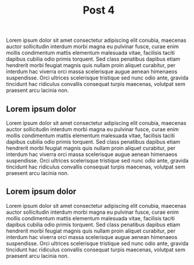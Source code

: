 ﻿---
slug: post4
title: Post 4
Date: 24-11-2019
tags: programs AI
excerpt: excerpt of post 4
image: https://images.unsplash.com/photo-1526498460520-4c246339dccb?ixlib=rb-1.2.1&ixid=eyJhcHBfaWQiOjEyMDd9&auto=format&fit=crop&w=500&q=60 
---
Lorem ipsum dolor sit amet consectetur adipiscing elit conubia, maecenas auctor sollicitudin interdum morbi magna eu pulvinar fusce, curae enim mollis condimentum mattis elementum malesuada vitae, facilisis taciti dapibus cubilia odio primis torquent. Sed class penatibus dapibus etiam hendrerit morbi feugiat magnis quis nullam proin aliquet curabitur, per interdum hac viverra orci massa scelerisque augue aenean himenaeos suspendisse. Orci ultrices scelerisque tristique sed nunc odio ante, gravida tincidunt hac ridiculus convallis consequat turpis maecenas, volutpat sem praesent arcu lacinia non.
## Lorem ipsum dolor 
Lorem ipsum dolor sit amet consectetur adipiscing elit conubia, maecenas auctor sollicitudin interdum morbi magna eu pulvinar fusce, curae enim mollis condimentum mattis elementum malesuada vitae, facilisis taciti dapibus cubilia odio primis torquent. Sed class penatibus dapibus etiam hendrerit morbi feugiat magnis quis nullam proin aliquet curabitur, per interdum hac viverra orci massa scelerisque augue aenean himenaeos suspendisse. Orci ultrices scelerisque tristique sed nunc odio ante, gravida tincidunt hac ridiculus convallis consequat turpis maecenas, volutpat sem praesent arcu lacinia non.
## Lorem ipsum dolor 
Lorem ipsum dolor sit amet consectetur adipiscing elit conubia, maecenas auctor sollicitudin interdum morbi magna eu pulvinar fusce, curae enim mollis condimentum mattis elementum malesuada vitae, facilisis taciti dapibus cubilia odio primis torquent. Sed class penatibus dapibus etiam hendrerit morbi feugiat magnis quis nullam proin aliquet curabitur, per interdum hac viverra orci massa scelerisque augue aenean himenaeos suspendisse. Orci ultrices scelerisque tristique sed nunc odio ante, gravida tincidunt hac ridiculus convallis consequat turpis maecenas, volutpat sem praesent arcu lacinia non.

